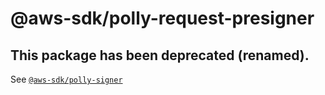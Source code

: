 # @aws-sdk/polly-request-presigner

## This package has been deprecated (renamed). 

See [`@aws-sdk/polly-signer`](https://github.com/aws/aws-sdk-js-v3/tree/main/packages/polly-signer)
